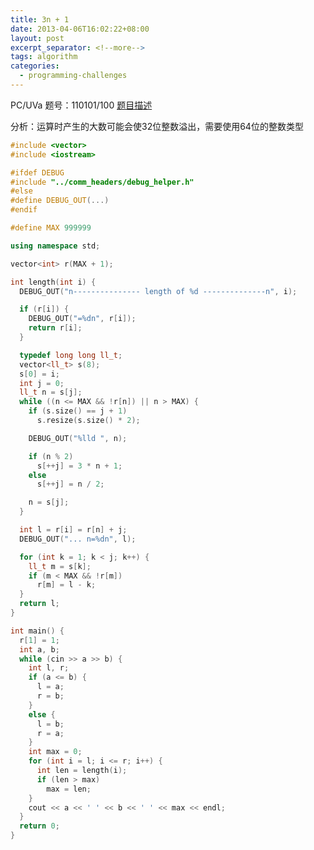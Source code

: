 ```yaml
---
title: 3n + 1
date: 2013-04-06T16:02:22+08:00
layout: post
excerpt_separator: <!--more-->
tags: algorithm
categories:
  - programming-challenges
---
```

PC/UVa 题号：110101/100 <a href="http://uva.onlinejudge.org/index.php?option=com_onlinejudge&Itemid=8&category=29&page=show_problem&problem=36" target="_blank">题目描述</a>

分析：运算时产生的大数可能会使32位整数溢出，需要使用64位的整数类型<!--more-->

```cpp
#include <vector>
#include <iostream>

#ifdef DEBUG
#include "../comm_headers/debug_helper.h"
#else
#define DEBUG_OUT(...)
#endif

#define MAX 999999

using namespace std;

vector<int> r(MAX + 1);

int length(int i) {
  DEBUG_OUT("n--------------- length of %d --------------n", i);

  if (r[i]) {
    DEBUG_OUT("=%dn", r[i]);
    return r[i];
  }

  typedef long long ll_t;
  vector<ll_t> s(8);
  s[0] = i;
  int j = 0;
  ll_t n = s[j];
  while ((n <= MAX && !r[n]) || n > MAX) {
    if (s.size() == j + 1)
      s.resize(s.size() * 2);

    DEBUG_OUT("%lld ", n);

    if (n % 2)
      s[++j] = 3 * n + 1;
    else
      s[++j] = n / 2;

    n = s[j];
  }

  int l = r[i] = r[n] + j;
  DEBUG_OUT("... n=%dn", l);

  for (int k = 1; k < j; k++) {
    ll_t m = s[k];
    if (m < MAX && !r[m])
      r[m] = l - k;
  }
  return l;
}

int main() {
  r[1] = 1;
  int a, b;
  while (cin >> a >> b) {
    int l, r;
    if (a <= b) {
      l = a;
      r = b;
    }
    else {
      l = b;
      r = a;
    }
    int max = 0;
    for (int i = l; i <= r; i++) {
      int len = length(i);
      if (len > max)
        max = len;
    }
    cout << a << ' ' << b << ' ' << max << endl;
  }
  return 0;
}
```

